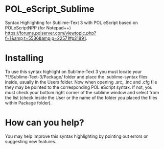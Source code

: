 # POL_eScript_Sublime
Syntax Highlighting for Sublime-Text 3 with POL eScript based on POLeScriptNPP (for Notepad++) https://forums.polserver.com/viewtopic.php?f=1&amp;t=5536&amp;p=22571#p21891.

# Installing
To use this syntax highlight on Sublime-Text 3 you must locate your ??/Sublime-Text-3/Package/ folder and place the .sublime-syntax files inside, usually in the Users folder.
Now when opening .src, .inc and .cfg file they may be pointed to the corresponding POL eScript syntax. If not, you must check your bottom right corner of the sublime window and select from the list (check inside the User or the name of the folder you placed the files within Package folder).

# How can you help?
You may help improve this syntax highlighting by pointing out errors or suggesting new features.
